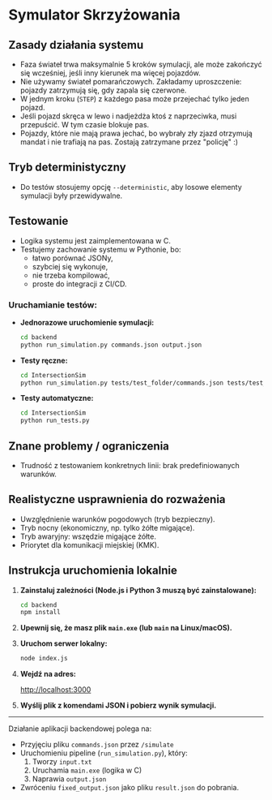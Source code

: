 # Symulator Skrzyżowania

## Zasady działania systemu

- Faza świateł trwa maksymalnie 5 kroków symulacji, ale może zakończyć się wcześniej, jeśli inny kierunek ma więcej pojazdów.
- Nie używamy świateł pomarańczowych. Zakładamy uproszczenie: pojazdy zatrzymują się, gdy zapala się czerwone.
- W jednym kroku (`STEP`) z każdego pasa może przejechać tylko jeden pojazd.
- Jeśli pojazd skręca w lewo i nadjeżdża ktoś z naprzeciwka, musi przepuścić. W tym czasie blokuje pas.
- Pojazdy, które nie mają prawa jechać, bo wybrały zły zjazd otrzymują mandat i nie trafiają na pas. Zostają zatrzymane przez "policję" :)

## Tryb deterministyczny

- Do testów stosujemy opcję `--deterministic`, aby losowe elementy symulacji były przewidywalne.

## Testowanie

- Logika systemu jest zaimplementowana w C.
- Testujemy zachowanie systemu w Pythonie, bo:
  - łatwo porównać JSONy,
  - szybciej się wykonuje,
  - nie trzeba kompilować,
  - proste do integracji z CI/CD.

### Uruchamianie testów:

- **Jednorazowe uruchomienie symulacji:**

  ```bash
  cd backend
  python run_simulation.py commands.json output.json
  ```

- **Testy ręczne:**

  ```bash
  cd IntersectionSim
  python run_simulation.py tests/test_folder/commands.json tests/test_folder/result.json --deterministic
  ```

- **Testy automatyczne:**

  ```bash
  cd IntersectionSim
  python run_tests.py
  ```

## Znane problemy / ograniczenia

- Trudność z testowaniem konkretnych linii: brak predefiniowanych warunków.

## Realistyczne usprawnienia do rozważenia

- Uwzględnienie warunków pogodowych (tryb bezpieczny).
- Tryb nocny (ekonomiczny, np. tylko żółte migające).
- Tryb awaryjny: wszędzie migające żółte.
- Priorytet dla komunikacji miejskiej (KMK).

## Instrukcja uruchomienia lokalnie

1. **Zainstaluj zależności (Node.js i Python 3 muszą być zainstalowane):**

   ```bash
   cd backend
   npm install
   ```

2. **Upewnij się, że masz plik ********`main.exe`******** (lub ********`main`******** na Linux/macOS).**

3. **Uruchom serwer lokalny:**

   ```bash
   node index.js
   ```

4. **Wejdź na adres:**

   [http://localhost:3000](http://localhost:3000)

5. **Wyślij plik z komendami JSON i pobierz wynik symulacji.**

---

Działanie aplikacji backendowej polega na:

- Przyjęciu pliku `commands.json` przez `/simulate`
- Uruchomieniu pipeline (`run_simulation.py`), który:
  1. Tworzy `input.txt`
  2. Uruchamia `main.exe` (logika w C)
  3. Naprawia `output.json`
- Zwróceniu `fixed_output.json` jako pliku `result.json` do pobrania.

